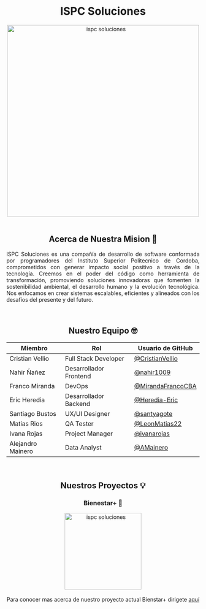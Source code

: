 <h1 align=center> 
  ISPC Soluciones
</h1>
<div align="center">
<img src="https://github.com/user-attachments/assets/5e33a3ff-f7d7-4f75-8d55-640b523b8fa6" alt="ispc soluciones" width="500" height="500">
</div>
<br>

<h2 align=center>Acerca de Nuestra Mision 🎯</h2>
<div align=justify>
<p>ISPC Soluciones es una compañía de desarrollo de software conformada por programadores del Instituto Superior Politecnico de Cordoba, comprometidos con generar impacto social positivo a través de la tecnología. Creemos en el poder del código como herramienta de transformación, promoviendo soluciones innovadoras que fomenten la sostenibilidad ambiental, el desarrollo humano y la evolución tecnológica. Nos enfocamos en crear sistemas escalables, eficientes y alineados con los desafíos del presente y del futuro.<br>
</p>
</div>
<br>
<div align=center>
<h2 align="center">Nuestro Equipo 🤓</h2>
  
| Miembro           | Rol                    | Usuario de GitHub                                       |
|-------------------|------------------------|---------------------------------------------------------|
| Cristian Vellio   | Full Stack Developer   | [@CristianVellio](https://github.com/CristianVellio)    |
| Nahir Ñañez       | Desarrollador Frontend | [@nahir1009](https://github.com/nahir1009)              |
| Franco Miranda    | DevOps                 | [@MirandaFrancoCBA](https://github.com/MirandaFrancoCBA)|
| Eric Heredia      | Desarrollador Backend  | [@Heredia-Eric](https://github.com/Heredia-Eric)        |
| Santiago Bustos   | UX/UI Designer         | [@santyagote](https://github.com/santyagote)            |
| Matias Rios       | QA Tester              | [@LeonMatias22](https://github.com/LeonMatias22)        |
| Ivana Rojas       | Project Manager        | [@ivanarojas](https://github.com/ivanarojas)            |
| Alejandro Mainero | Data Analyst           | [@AMainero](https://github.com/AMainero)                |
</div>
<br>

<div align=center>
<h2 align="center">Nuestros Proyectos 💡</h2>
<h3 align="center">Bienestar+ 💪</h3>
<div align="center">
<img src="https://github.com/user-attachments/assets/ba9c092a-e254-4c67-b0ed-d4ba00c1099f" alt="ispc soluciones" width="200" height="200">
</div>
<br>
Para conocer mas acerca de nuestro proyecto actual Bienstar+ dirigete <a href="https://github.com/ISPC-Soluciones/Bienestar-Plus">aquí</a>


</div>
<br>


